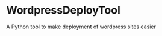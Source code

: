 WordpressDeployTool
===================

A Python tool to make deployment of wordpress sites easier
